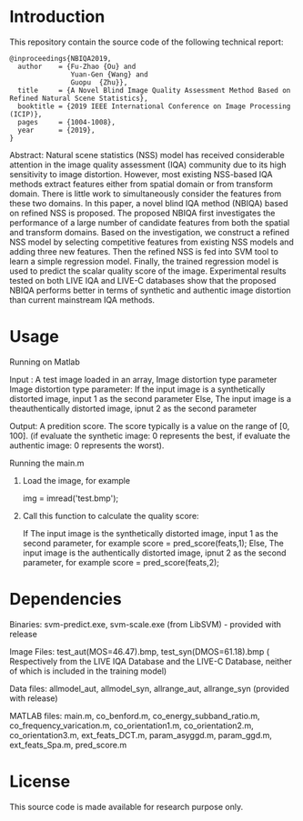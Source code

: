 # Introduction

This repository contain the source code of the following technical report:

    @inproceedings{NBIQA2019,
      author    = {Fu-Zhao {Ou} and
                   Yuan-Gen {Wang} and
                   Guopu  {Zhu}},
      title     = {A Novel Blind Image Quality Assessment Method Based on Refined Natural Scene Statistics},
      booktitle = {2019 IEEE International Conference on Image Processing (ICIP)},
      pages     = {1004-1008},
      year      = {2019},
    }

Abstract: Natural scene statistics (NSS) model has received considerable attention in the image quality assessment (IQA) community
due to its high sensitivity to image distortion. However, most existing NSS-based IQA methods extract features either from spatial domain or from transform domain. There is little work to simultaneously consider the features from these two domains. In this paper, a novel blind IQA method (NBIQA) based on refined NSS is proposed. The proposed NBIQA first investigates the performance of a large number
of candidate features from both the spatial and transform domains. Based on the investigation, we construct a refined NSS model by selecting competitive features from existing NSS models and adding three new features. Then the refined NSS is fed into SVM tool to learn a simple regression model. Finally, the trained regression model is used to predict the scalar quality score of the image. Experimental results tested on both LIVE IQA and LIVE-C databases show that the proposed NBIQA performs better in terms of synthetic and authentic image distortion than current mainstream IQA methods.

# Usage

Running on Matlab 

Input : A test image loaded in an array, Image distortion type parameter
        Image distortion type parameter: If the input image is a synthetically distorted image, input 1 as the second parameter
        Else, The input image is a theauthentically distorted image, ipnut 2 as the second parameter

Output: A predition score. The score typically is a value on the range of [0, 100]. 
(if evaluate the synthetic image: 0 represents the best, if evaluate the authentic image: 0 represents the worst).
  
Running the main.m

1. Load the image, for example

    img = imread('test.bmp');

2. Call this function to calculate the quality score:

    If The input image is the synthetically distorted image, 
    input 1 as the second parameter, for example
    score = pred_score(feats,1);
    Else, The input image is the authentically distorted image,
    ipnut 2 as the second parameter, for example
    score = pred_score(feats,2);

# Dependencies

   Binaries: svm-predict.exe, svm-scale.exe (from LibSVM) - provided with release
   
   Image Files: test_aut(MOS=46.47).bmp, test_syn(DMOS=61.18).bmp ( Respectively from the LIVE IQA Database and the LIVE-C Database, neither of which is included in the training model)
   
   Data files: allmodel_aut, allmodel_syn, allrange_aut, allrange_syn (provided with release)

   MATLAB files: main.m, co_benford.m, co_energy_subband_ratio.m, co_frequency_varication.m, co_orientation1.m, co_orientation2.m, co_orientation3.m, ext_feats_DCT.m, param_asyggd.m, param_ggd.m, ext_feats_Spa.m, pred_score.m

# License

This source code is made available for research purpose only. 

